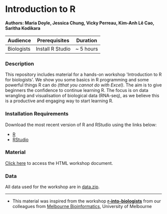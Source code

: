 # Introduction to R
**Authors: Maria Doyle, Jessica Chung, Vicky Perreau, Kim-Anh L&#234; Cao, Saritha Kodikara**

| Audience      | Prerequisites | Duration    |
| ------------- | ------------- | ----------- |
| Biologists    | Install R Studio          |~ 5 hours    |


### Description

This repository includes material for a hands-on workshop 'Introduction to R for biologists'. We show you some basics in R programming and some powerful things R can do *(tthat you cannot do with Excel)*. The aim is to give beginners the confidence to continue learning R. The focus is on data wrangling and visualisation of biological data (RNA-seq), as we believe this is a productive and engaging way to start learning R. 

### Installation Requirements

Download the most recent version of R and RStudio using the links below:
- [R](https://cran.r-project.org/)
- [RStudio](https://posit.co/download/rstudio-desktop/#download)

### Material

[Click here](https://melbintgen.github.io/intro-to-r/intro_r_biologists.html) to access the HTML workshop document.

### Data
All data used for the workshop are in [data.zip](https://melbintgen.github.io/intro-to-r/data.zip).

-----

- This material was inspired from the workshop **[r-into-biologists](https://github.com/melbournebioinformatics/r-intro-biologists)** from our colleagues from [Melbourne Bioinformatics](https://www.melbournebioinformatics.org.au), University of Melbourne 
